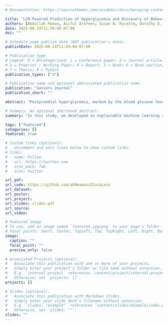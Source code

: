 ```yaml
---
# Documentation: https://sourcethemes.com/academic/docs/managing-content/

title: "LLM-Powered Prediction of Hyperglycemia and Discovery of Behavioral Treatment Pathways from Wearables and Diet"
authors: [Abdullah Mamun, Asiful Arefeen, Susan B. Racette, Dorothy D. Sears, Corrie M. Whisner, Matthew P. Buman, Hassan Ghasemzadeh]
date: 2025-08-24T11:59:00-07:00
doi: ""

# Schedule page publish date (NOT publication's date).
publishDate: 2025-08-24T11:59:00-07:00

# Publication type.
# Legend: 0 = Uncategorized; 1 = Conference paper; 2 = Journal article;
# 3 = Preprint / Working Paper; 4 = Report; 5 = Book; 6 = Book section;
# 7 = Thesis; 8 = Patent
publication_types: ["2"]

# Publication name and optional abbreviated publication name.
publication: "Sensors Journal"
publication_short: ""

abstract: "Postprandial hyperglycemia, marked by the blood glucose level exceeding the normal range after consuming a meal, is a critical indicator of progression toward type 2 diabetes in people with prediabetes and in healthy individuals. A key metric for understanding blood glucose dynamics after eating is the postprandial Area Under the Curve (AUC). Predicting postprandial AUC in advance based on a person's lifestyle factors, such as diet and physical activity level, and explaining the factors that affect postprandial blood glucose could allow an individual to adjust their behavioral choices accordingly to maintain normal glucose levels. In this work, we develop an explainable machine learning solution, GlucoLens, that takes sensor-driven inputs and utilizes advanced data processing, large language models, and trainable machine learning models to estimate postprandial AUC and predict hyperglycemia from diet, physical activity, and recent glucose patterns. We use data obtained using wearables in a five-week clinical trial of 10 adults who worked full-time to develop and evaluate the proposed computational model that integrates wearable sensing, multimodal data, and machine learning. Our machine learning model takes multimodal data from wearable activity and glucose monitoring sensors, along with food and work logs, and provides an interpretable prediction of the postprandial glucose patterns. GlucoLens achieves a normalized root mean squared error (NRMSE) of 0.123 in its best configuration. On average, the proposed technology provides a 16\% better predictive performance compared to the comparison models. Additionally, our technique predicts hyperglycemia with an accuracy of 79\% and an F1 score of 0.749 and recommends different treatment options to help avoid hyperglycemia through diverse counterfactual explanations. With systematic experiments and discussion supported by established prior research, we show that our method is generalizable and consistent with clinical understanding."

# Summary. An optional shortened abstract.
summary: "In this study, we developed an explainable machine learning solution, GlucoLens, that takes sensor-driven inputs and uses advanced data processing, large language models, and trainable machine learning models to predict postprandial AUC and hyperglycemia from diet, physical activity, and recent glucose patterns."

tags: ["featured"]
categories: []
featured: true

# Custom links (optional).
#   Uncomment and edit lines below to show custom links.
# links:
# - name: Follow
#   url: https://twitter.com
#   icon_pack: fab
#   icon: twitter

url_pdf: 
url_code: https://github.com/ab9mamun/GlucoLens
url_dataset:
url_poster:
url_project:
url_slides: slides.pdf
url_source:
url_video: 

# Featured image
# To use, add an image named `featured.jpg/png` to your page's folder.
# Focal points: Smart, Center, TopLeft, Top, TopRight, Left, Right, BottomLeft, Bottom, BottomRight.
image:
  caption: ""
  focal_point: ""
  preview_only: false

# Associated Projects (optional).
#   Associate this publication with one or more of your projects.
#   Simply enter your project's folder or file name without extension.
#   E.g. `internal-project` references `content/project/internal-project/index.md`.
#   Otherwise, set `projects: []`.
projects: []

# Slides (optional).
#   Associate this publication with Markdown slides.
#   Simply enter your slide deck's filename without extension.
#   E.g. `slides: "example"` references `content/slides/example/index.md`.
#   Otherwise, set `slides: ""`.
slides: ""
---
```

